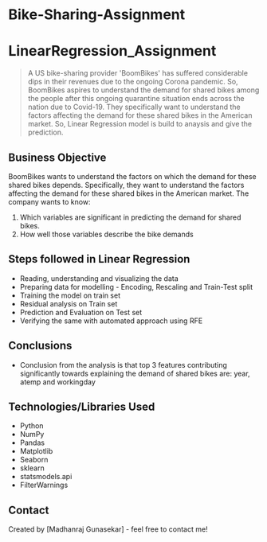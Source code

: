 # Bike-Sharing-Assignment
# LinearRegression_Assignment
> A US bike-sharing provider 'BoomBikes' has suffered considerable dips in their revenues due to the ongoing Corona pandemic. So, BoomBikes aspires to understand the demand for shared bikes among the people after this ongoing quarantine situation ends across the nation due to Covid-19. They specifically want to understand the factors affecting the demand for these shared bikes in the American market. So, Linear Regression model is build to anaysis and give the prediction. 


## Business Objective

BoomBikes wants to understand the factors on which the demand for these shared bikes depends. Specifically, they want to understand the factors affecting the      demand for these shared bikes in the American market. The company wants to know:
1. Which variables are significant in predicting the demand for shared bikes.
2. How well those variables describe the bike demands


## Steps followed in Linear Regression
* Reading, understanding and visualizing the data
* Preparing data  for modelling - Encoding, Rescaling and Train-Test split
* Training the model on train set
* Residual analysis on Train set
* Prediction and Evaluation on Test set
* Verifying the same with automated approach using RFE

<!-- You can include any other section that is pertinent to your problem -->


## Conclusions
- Conclusion from the analysis is that top 3 features contributing significantly towards explaining the demand of shared bikes are:
  year, atemp and workingday

<!-- You don't have to answer all the questions - just the ones relevant to your project. -->


## Technologies/Libraries Used
- Python 
- NumPy
- Pandas
- Matplotlib
- Seaborn
- sklearn
- statsmodels.api
- FilterWarnings

<!-- As the libraries versions keep on changing, it is recommended to mention the version of library used in this project -->

## Contact
Created by [Madhanraj Gunasekar] - feel free to contact me!


<!-- Optional -->
<!-- ## License -->
<!-- This project is open source and available under the [... License](). -->

<!-- You don't have to include all sections - just the one's relevant to your project -->
